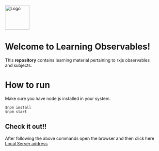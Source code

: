 
<br />
<p>
  <a href="https://rxjs-dev.firebaseapp.com/guide/observable">
    <img src="https://cdn.auth0.com/blog/auth-observables/rxjs-logo.png" alt="Logo" width="80" height="80">
  </a>
</p>


# Welcome to Learning Observables!
This **repository** contains learning material pertaining to rxjs observables and subjects.

# How to run 
Make sure you have node js installed in your system.

    $npm install
    $npm start

## Check it out!!
After following the above commands  open the browser and then click here
[Local Server address](http://localhost:3000)
